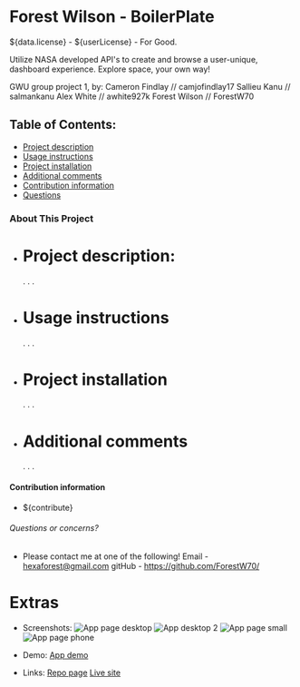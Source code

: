 # Forest Wilson - BoilerPlate
${data.license} - ${userLicense} - For Good.


Utilize NASA developed API's to create and browse a user-unique, dashboard experience. Explore space, your own way!

GWU group project 1, by:
Cameron Findlay // camjofindlay17
Sallieu Kanu // salmankanu
Alex White // awhite927k
Forest Wilson // ForestW70

## Table of Contents:
- [Project description](#project-description)
- [Usage instructions](#usage-instructions)
- [Project installation](#project-installation)
- [Additional comments](#additional-comments)
- [Contribution information](#contribution-information)
- [Questions](#questions-or-concerns)


### About This Project
* # Project description:
  .
  .
  .

* # Usage instructions
  .
  .
  .


* # Project installation
  .
  .
  .
 
* # Additional comments
  .
  .
  .


#### Contribution information 
- ${contribute}


###### Questions or concerns? 
* Please contact me at one of the following!
  Email - hexaforest@gmail.com
  gitHub - https://github.com/ForestW70/


# Extras
* Screenshots:
  ![App page desktop](path)
  ![App desktop 2](path)
  ![App page small](path)
  ![App page phone](path)

* Demo:
  [App demo](link)

* Links:
  [Repo page](link)
  [Live site](link)